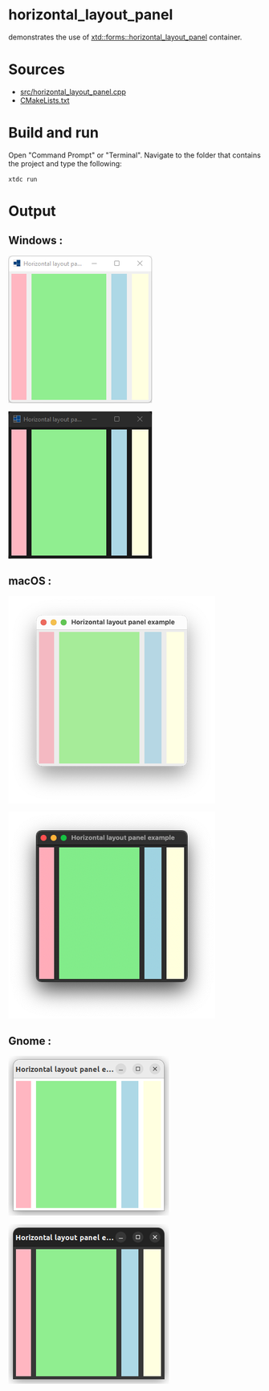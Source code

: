 # horizontal_layout_panel

demonstrates the use of [xtd::forms::horizontal_layout_panel](https://gammasoft71.github.io/xtd/reference_guides/latest/classxtd_1_1forms_1_1horizontal__layout__panel.html) container.

# Sources

* [src/horizontal_layout_panel.cpp](src/horizontal_layout_panel.cpp)
* [CMakeLists.txt](CMakeLists.txt)

# Build and run

Open "Command Prompt" or "Terminal". Navigate to the folder that contains the project and type the following:

```shell
xtdc run
```

# Output

## Windows :

![Screenshot](../../../../docs/pictures/examples/horizontal_layout_panel_w.png)

![Screenshot](../../../../docs/pictures/examples/horizontal_layout_panel_wd.png)

## macOS :

![Screenshot](../../../../docs/pictures/examples/horizontal_layout_panel_m.png)

![Screenshot](../../../../docs/pictures/examples/horizontal_layout_panel_md.png)

## Gnome :

![Screenshot](../../../../docs/pictures/examples/horizontal_layout_panel_g.png)

![Screenshot](../../../../docs/pictures/examples/horizontal_layout_panel_gd.png)
